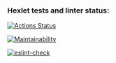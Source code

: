 ### Hexlet tests and linter status:
[![Actions Status](https://github.com/Mr-Gurd/frontend-project-lvl1/workflows/hexlet-check/badge.svg)](https://github.com/Mr-Gurd/frontend-project-lvl1/actions)

[![Maintainability](https://api.codeclimate.com/v1/badges/a99a88d28ad37a79dbf6/maintainability)](https://codeclimate.com/github/codeclimate/codeclimate/maintainability)

[![eslint-check](https://github.com/Mr-Gurd/frontend-project-lvl1/actions/workflows/eslint.yml/badge.svg?branch=main)](https://github.com/Mr-Gurd/frontend-project-lvl1/actions/workflows/eslint.yml)